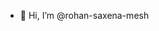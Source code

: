 - 👋 Hi, I’m @rohan-saxena-mesh

<!---
rohan-saxena-mesh/rohan-saxena-mesh is a ✨ special ✨ repository because its `README.md` (this file) appears on your GitHub profile.
You can click the Preview link to take a look at your changes.
--->
